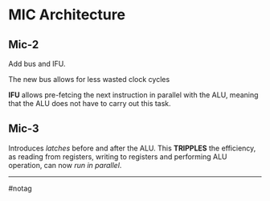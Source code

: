 # MIC Architecture


## Mic-2
Add bus and IFU.

The new bus allows for less wasted clock cycles

**IFU** allows pre-fetcing the next instruction in parallel with the ALU, meaning that the ALU does not have to carry out this task.

## Mic-3
Introduces *latches* before and after the ALU. This **TRIPPLES** the efficiency, as reading from registers, writing to registers and performing ALU operation, can now *run in parallel*.


---
#notag